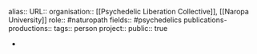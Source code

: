alias::
URL::
organisation:: [[Psychedelic Liberation Collective]], [[Naropa University]] 
role:: #naturopath 
fields:: #psychedelics 
publications-productions:: 
tags:: person
project::
public:: true

-